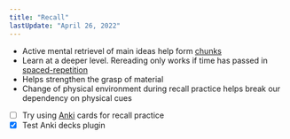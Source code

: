 ```yaml
---
title: "Recall"
lastUpdate: "April 26, 2022"
---
```


- Active mental retrievel of main ideas help form [chunks](notes/kaizen/chunks.md)
- Learn at a deeper level. Rereading only works if time has passed in [spaced-repetition](notes/kaizen/spaced-repetition.md)
- Helps strengthen the grasp of material
- Change of physical environment during recall practice helps break our dependency on physical cues 
- [ ] Try using [Anki](https://ankiweb.net/) cards for recall practice
- [x] Test Anki decks plugin